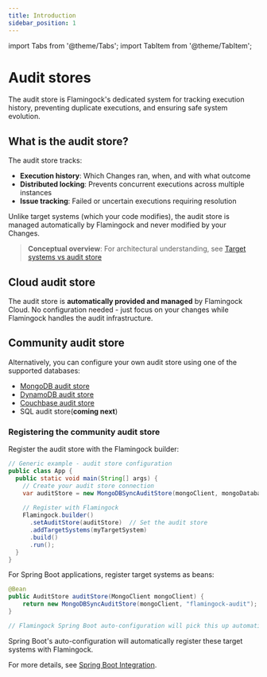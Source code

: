 ```yaml
---
title: Introduction
sidebar_position: 1
---
```


import Tabs from '@theme/Tabs';
import TabItem from '@theme/TabItem';

# Audit stores

The audit store is Flamingock's dedicated system for tracking execution history, preventing duplicate executions, and ensuring safe system evolution.

## What is the audit store?

The audit store tracks:
- **Execution history**: Which Changes ran, when, and with what outcome
- **Distributed locking**: Prevents concurrent executions across multiple instances  
- **Issue tracking**: Failed or uncertain executions requiring resolution

Unlike target systems (which your code modifies), the audit store is managed automatically by Flamingock and never modified by your Changes.

> **Conceptual overview**: For architectural understanding, see [Target systems vs audit store](../overview/audit-store-vs-target-system.md)


## Cloud audit store
The audit store is **automatically provided and managed** by Flamingock Cloud. No configuration needed - just focus on your changes while Flamingock handles the audit infrastructure.

## Community audit store
Alternatively, you can configure your own audit store using one of the supported databases:

- [MongoDB audit store](./community/mongodb-audit-store.md)
- [DynamoDB audit store](./community/dynamodb-audit-store.md)
- [Couchbase audit store](./community/couchbase-audit-store.md)
- SQL audit store(**coming next**)


### Registering the community audit store

<Tabs groupId="registration">
  <TabItem value="builder" label="Flamingock Builder" default>
Register the audit store with the Flamingock builder:

```java
// Generic example - audit store configuration
public class App {
  public static void main(String[] args) {
    // Create your audit store connection
    var auditStore = new MongoDBSyncAuditStore(mongoClient, mongoDatabase);
    
    // Register with Flamingock
    Flamingock.builder()
      .setAuditStore(auditStore)  // Set the audit store
      .addTargetSystems(myTargetSystem)
      .build()
      .run();
  }
}
```
  </TabItem>
  <TabItem value="springboot" label="Spring Boot">

For Spring Boot applications, register target systems as beans:

```java
@Bean
public AuditStore auditStore(MongoClient mongoClient) {
    return new MongoDBSyncAuditStore(mongoClient, "flamingock-audit");
}

// Flamingock Spring Boot auto-configuration will pick this up automatically
```

Spring Boot's auto-configuration will automatically register these target systems with Flamingock.

For more details, see [Spring Boot Integration](../frameworks/springboot-integration/introduction.md).

  </TabItem>
</Tabs>


